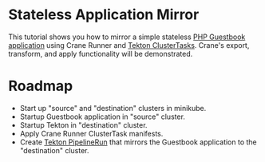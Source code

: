 Stateless Application Mirror
============================

This tutorial shows you how to mirror a simple stateless
[PHP Guestbook application](https://kubernetes.io/docs/tutorials/stateless-application/guestbook/)
using Crane Runner and
[Tekton ClusterTasks](https://tekton.dev/docs/pipelines/tasks/#task-vs-clustertask).
Crane's export, transform, and apply functionality will be demonstrated.

# Roadmap

* Start up "source" and "destination" clusters in minikube.
* Startup Guestbook application in "source" cluster.
* Startup Tekton in "destination" cluster.
* Apply Crane Runner ClusterTask manifests.
* Create [Tekton PipelineRun](https://tekton.dev/docs/pipelines/pipelineruns/)
    that mirrors the Guestbook application to the "destination" cluster.
